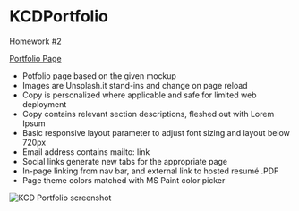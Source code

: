 # KCDPortfolio
 Homework #2

[Portfolio Page](https://urbaned0ge.github.io/KCDPortfolio/)

* Potfolio page based on the given mockup
* Images are Unsplash.it stand-ins and change on page reload
* Copy is personalized where applicable and safe for limited web deployment
* Copy contains relevant section descriptions, fleshed out with Lorem Ipsum
* Basic responsive layout parameter to adjust font sizing and layout below 720px
* Email address contains mailto: link
* Social links generate new tabs for the appropriate page
* In-page linking from nav bar, and external link to hosted resumé .PDF
* Page theme colors matched with MS Paint color picker

![KCD Portfolio screenshot](https://user-images.githubusercontent.com/88916382/133542639-5b7824e9-bfe1-40f8-965c-e7f21fbb82a0.png)

